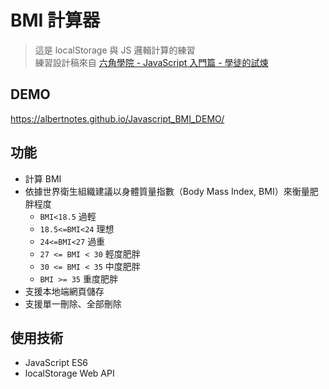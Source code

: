 # BMI 計算器
> 這是 localStorage 與 JS 邏輯計算的練習  
> 練習設計稿來自 [六角學院 - JavaScript 入門篇 - 學徒的試煉](https://www.hexschool.com/courses/javascript.html)

## DEMO
https://albertnotes.github.io/Javascript_BMI_DEMO/
## 功能
- 計算 BMI
- 依據世界衛生組織建議以身體質量指數（Body Mass Index, BMI）來衡量肥胖程度
  - `BMI<18.5` 過輕
  - `18.5<=BMI<24` 理想
  - `24<=BMI<27` 過重
  - `27 <= BMI < 30` 輕度肥胖
  - `30 <= BMI < 35` 中度肥胖
  - `BMI >= 35` 重度肥胖
- 支援本地端網頁儲存
- 支援單一刪除、全部刪除

## 使用技術
-  JavaScript ES6
-  localStorage Web API
